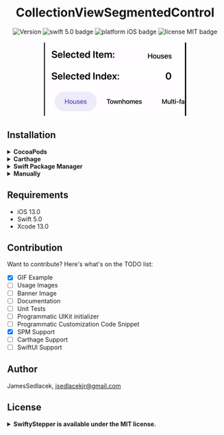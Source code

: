 <div align="center">
 <h1>CollectionViewSegmentedControl</h1>

  <img src="https://img.shields.io/cocoapods/v/CollectionViewSegmentedControl.svg?style=flat" alt="Version" /> 
  <img src="https://img.shields.io/badge/swift-5.0-orange.svg" alt="swift 5.0 badge" />
  <img src="https://img.shields.io/badge/platform-iOS-lightgrey.svg" alt="platform iOS badge" />
  <img src="https://img.shields.io/badge/license-MIT-black.svg" alt="license MIT badge" /> 
  <br><br>
  
  <img src="https://github.com/JamesSedlacek/CollectionViewSegmentedControl/blob/master/CollectionViewSegmentedControl/Assets/Demo.gif?raw=true">
  <br>
</div>

## Installation

<details>
  <summary><strong>CocoaPods</strong></summary>
<br>
  
1. Download [CocoaPods](https://cocoapods.org)<br>
2. Run 'Pod init'
3. Add the following line to your Podfile:<br>
```ruby
pod 'CollectionViewSegmentedControl'
```
4. Run 'Pod install'<br>
5. Open the XCWorkspace file that was created<br>
</details>

<details>
  <summary><strong>Carthage</strong></summary>
  <br>
  Coming Soon!
  <br>
</details>

<details>
  <summary><strong>Swift Package Manager</strong></summary>
  <br>
 
1. In Xcode, select "File" > "Add Package Dependencies".
2. Copy & paste the following into the "Search or Enter Package URL" search bar.
```
https://github.com/JamesSedlacek/CollectionViewSegmentedControl.git
```
4. Xcode will fetch the repository & the "CollectionViewSegmentedControl" library will be added to your project.


  <br>
</details>

<details>
  <summary><strong>Manually</strong></summary>
  <br>
  Copy & paste these <a href="https://github.com/JamesSedlacek/CollectionViewSegmentedControl/tree/master/Source">Files</a> into your project.
  <br>
</details>


## Requirements
- iOS 13.0
- Swift 5.0
- Xcode 13.0

## Contribution
Want to contribute? Here's what's on the TODO list:<br>

- [x] GIF Example
- [ ] Usage Images 
- [ ] Banner Image 
- [ ] Documentation
- [ ] Unit Tests
- [ ] Programmatic UIKit initializer
- [ ] Programmatic Customization Code Snippet
- [x] SPM Support
- [ ] Carthage Support
- [ ] SwiftUI Support

## Author

JamesSedlacek, jsedlacekjr@gmail.com

## License

<details>
  <summary><strong>SwiftyStepper is available under the MIT license.</strong></summary>
  <br>

Copyright (c) 2021 JamesSedlacek <jsedlacekjr@gmail.com>

Permission is hereby granted, free of charge, to any person obtaining a copy
of this software and associated documentation files (the "Software"), to deal
in the Software without restriction, including without limitation the rights
to use, copy, modify, merge, publish, distribute, sublicense, and/or sell
copies of the Software, and to permit persons to whom the Software is
furnished to do so, subject to the following conditions:

The above copyright notice and this permission notice shall be included in
all copies or substantial portions of the Software.

THE SOFTWARE IS PROVIDED "AS IS", WITHOUT WARRANTY OF ANY KIND, EXPRESS OR
IMPLIED, INCLUDING BUT NOT LIMITED TO THE WARRANTIES OF MERCHANTABILITY,
FITNESS FOR A PARTICULAR PURPOSE AND NONINFRINGEMENT. IN NO EVENT SHALL THE
AUTHORS OR COPYRIGHT HOLDERS BE LIABLE FOR ANY CLAIM, DAMAGES OR OTHER
LIABILITY, WHETHER IN AN ACTION OF CONTRACT, TORT OR OTHERWISE, ARISING FROM,
OUT OF OR IN CONNECTION WITH THE SOFTWARE OR THE USE OR OTHER DEALINGS IN
THE SOFTWARE.

</details>
